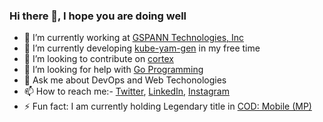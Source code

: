 ### Hi there 👋, I hope you are doing well

- 🔭 I’m currently working at [GSPANN Technologies, Inc](https://www.gspann.com/)
- 🌱 I’m currently developing [kube-yam-gen](https://kube-yaml-gen.github.io/) in my free time
- 👯 I’m looking to contribute on [cortex](https://cortexmetrics.io/)
- 🤔 I’m looking for help with [Go Programming](https://golang.org/)
- 💬 Ask me about DevOps and Web Techonologies
- 📫 How to reach me:- [Twitter](https://twitter.com/MohanSaiTeki), [LinkedIn](https://www.linkedin.com/in/mohan-sai-teki/), [Instagram](https://www.instagram.com/mohansaiteki/?hl=en)
- ⚡ Fun fact: I am currently holding Legendary title in [COD: Mobile (MP)](https://www.callofduty.com/mobile)
